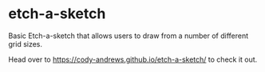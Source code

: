 # etch-a-sketch

Basic Etch-a-sketch that allows users to draw from a number of different grid sizes. 

Head over to https://cody-andrews.github.io/etch-a-sketch/ to check it out. 